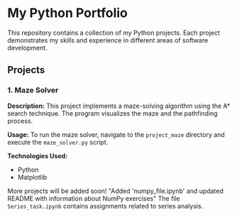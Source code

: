 # My Python Portfolio 


This repository contains a collection of my Python projects. Each project demonstrates my skills and experience in different areas of software development.

## Projects

### 1. Maze Solver
**Description:** This project implements a maze-solving algorithm using the A* search technique. The program visualizes the maze and the pathfinding process.

**Usage:** To run the maze solver, navigate to the `project_maze` directory and execute the `maze_solver.py` script.

**Technologies Used:**
- Python
- Matplotlib

More projects will be added soon!
"Added 'numpy_file.ipynb' and updated README with information about NumPy exercises"
The file `Series_task.ipynb` contains assignments related to series analysis.

